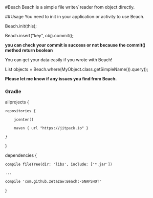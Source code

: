 #Beach
Beach is a simple file writer/ reader from object directly.

##Usage
You need to init in your application or activity to use Beach.


Beach.init(this);


Beach.insert("key", obj).commit();


__you can check your commit is success or not because the commit() method return boolean__


You can get your data easily if you wrote with Beach!


List<MyObject> objects = Beach.where(MyObject.class.getSimpleName()).query();



__Please let me know if any issues you find from Beach.__


### Gradle


allprojects {

    repositories {
    
        jcenter()
        
        maven { url "https://jitpack.io" }
        
    }
}

dependencies {

    compile fileTree(dir: 'libs', include: ['*.jar'])
    
    ...
    
    compile 'com.github.zetazaw:Beach:-SNAPSHOT'
}
